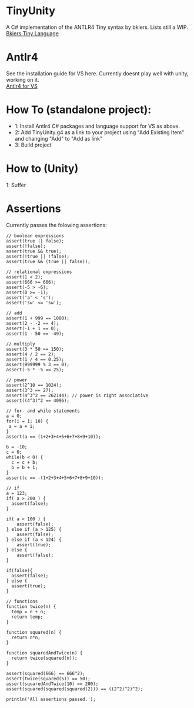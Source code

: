 # TinyUnity
A C# implementation of the ANTLR4 Tiny syntax by bkiers. Lists still a WIP.  
[Bkiers Tiny Language](https://github.com/bkiers/tiny-language-antlr4)

# Antlr4
See the installation guide for VS here. Currently doesnt play well with unity, working on it.  
[Antlr4 for VS](https://github.com/tunnelvisionlabs/antlr4cs)

# How To (standalone project):
- 1: Install Antlr4 C# packages and language support for VS as above.  
- 2: Add TinyUnity.g4 as a link to your project using "Add Existing Item" and changing "Add" to "Add as link"  
- 3: Build project  

# How to (Unity)
1: Suffer

# Assertions
Currently passes the folowing assertions:
```
// boolean expressions
assert(true || false);
assert(!false);
assert(true && true);
assert(!true || !false);
assert(true && (true || false));

// relational expressions
assert(1 < 2);
assert(666 >= 666);
assert(-5 > -6);
assert(0 >= -1);
assert('a' < 's');
assert('sw' <= 'sw');

// add
assert(1 + 999 == 1000);
assert(2 - -2 == 4);
assert(-1 + 1 == 0);
assert(1 - 50 == -49);

// multiply
assert(3 * 50 == 150);
assert(4 / 2 == 2);
assert(1 / 4 == 0.25);
assert(999999 % 3 == 0);
assert(-5 * -5 == 25);

// power
assert(2^10 == 1024);
assert(3^3 == 27);
assert(4^3^2 == 262144); // power is right associative
assert((4^3)^2 == 4096);

// for- and while statements
a = 0;
for(i = 1; 10) {
 a = a + i;
}
assert(a == (1+2+3+4+5+6+7+8+9+10));

b = -10;
c = 0;
while(b < 0) { 
  c = c + b;
  b = b + 1;
}
assert(c == -(1+2+3+4+5+6+7+8+9+10));

// if
a = 123;
if( a > 200 ) {
  assert(false);
}

if( a < 100 ) {
	assert(false);
} else if (a > 125) {
	assert(false);
} else if (a < 124) {
	assert(true);
} else {
	assert(false);
}

if(false){
  assert(false);
} else {
  assert(true);
}

// functions
function twice(n) {
  temp = n + n; 
  return temp; 
}

function squared(n) {
  return n*n; 
}

function squaredAndTwice(n) {
  return twice(squared(n)); 
}

assert(squared(666) == 666^2);
assert(twice(squared(5)) == 50);
assert(squaredAndTwice(10) == 200);
assert(squared(squared(squared(2))) == ((2^2)^2)^2);

println('All assertions passed.');
```
